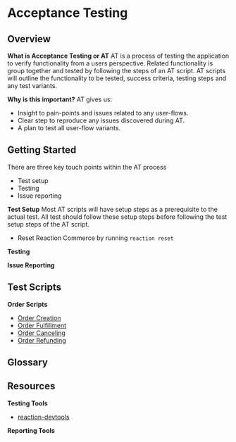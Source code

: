 # Acceptance Testing

## Overview

**What is Acceptance Testing or AT**
AT is a process of testing the application to verify functionality from a users perspective. Related functionality is group together and tested by following the steps of an AT script. AT scripts will outline the functionality to be tested, success criteria, testing steps and any test variants.

**Why is this important?**
AT gives us:
 * Insight to pain-points and issues related to any user-flows. 
 * Clear step to reproduce any issues discovered during AT.
 * A plan to test all user-flow variants.

## Getting Started
There are three key touch points within the AT process
 * Test setup
 * Testing
 * Issue reporting

**Test Setup**
Most AT scripts will have setup steps as a prerequisite to the actual test. All test should follow these setup steps before following the test setup steps of the AT script.
 * Reset Reaction Commerce by running `reaction reset`

**Testing**

**Issue Reporting**

## Test Scripts

**Order Scripts**
 * [Order Creation]()
 * [Order Fulfillment]()
 * [Order Canceling]()
 * [Order Refunding]()

## Glossary

## Resources
**Testing Tools**
 * [reaction-devtools](https://github.com/reactioncommerce/reaction-devtools)

**Reporting Tools**
